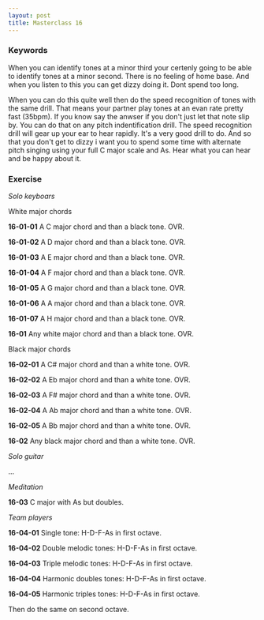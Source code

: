 ```yaml
---
layout: post
title: Masterclass 16
---
```


### Keywords

When you can identify tones at a minor third your certenly going to be able to identify tones at a minor second.
There is no feeling of home base. And when you listen to this you can get dizzy doing it. Dont spend too long.

When you can do this quite well then do the speed recognition of tones with the same drill.
That means your partner play tones at an evan rate pretty fast (35bpm).
If you know say the anwser if you don't just let that note slip by.
You can do that on any pitch indentification drill.
The speed recognition drill will gear up your ear to hear rapidly.
It's a very good drill to do. And so that you don't get to dizzy i want you to spend some time with alternate pitch singing using your full C major scale and As.
Hear what you can hear and be happy about it.

### Exercise

*Solo keyboars*

White major chords

**16-01-01** A C major chord and than a black tone. OVR.

**16-01-02** A D major chord and than a black tone. OVR.

**16-01-03** A E major chord and than a black tone. OVR.

**16-01-04** A F major chord and than a black tone. OVR.

**16-01-05** A G major chord and than a black tone. OVR.

**16-01-06** A A major chord and than a black tone. OVR.

**16-01-07** A H major chord and than a black tone. OVR.

**16-01** Any white major chord and than a black tone. OVR.

Black major chords

**16-02-01** A C# major chord and than a white tone. OVR.

**16-02-02** A Eb major chord and than a white tone. OVR.

**16-02-03** A F# major chord and than a white tone. OVR.

**16-02-04** A Ab major chord and than a white tone. OVR.

**16-02-05** A Bb major chord and than a white tone. OVR.

**16-02** Any black major chord and than a white tone. OVR.

*Solo guitar*

...

*Meditation*

**16-03** C major with As but doubles.

*Team players*

**16-04-01** Single tone: H-D-F-As in first octave.

**16-04-02** Double melodic tones: H-D-F-As in first octave.

**16-04-03** Triple melodic tones: H-D-F-As in first octave.

**16-04-04** Harmonic doubles tones: H-D-F-As in first octave.

**16-04-05** Harmonic triples tones: H-D-F-As in first octave.

Then do the same on second octave.
